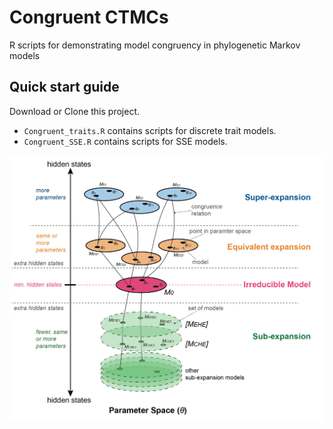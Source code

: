 # Congruent CTMCs
 R scripts for demonstrating model congruency in phylogenetic Markov models

## Quick start guide

Download or Clone this project.

 * `Congruent_traits.R` contains scripts for discrete trait models.
 * `Congruent_SSE.R` contains scripts for SSE models.


 <p align="left">
  <img src="https://github.com/sergeitarasov/Congruent_CTMCs/blob/main/Fig_Class.png" width="600" title="hover text">
</p>  
